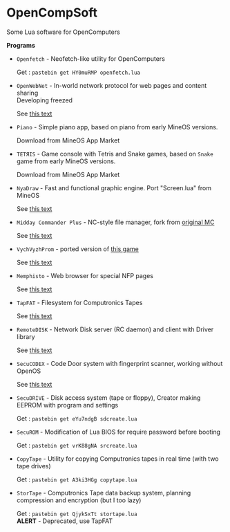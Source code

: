 # OpenCompSoft
Some Lua software for OpenComputers

**Programs**
* `Openfetch` - Neofetch-like utility for OpenComputers

   Get : `pastebin get HY0muRMP openfetch.lua`
* `OpenWebNet` - In-world network protocol for web pages and content sharing  
   Developing freezed

   See [this text](https://github.com/Bs0Dd/OpenCompSoft/blob/master/OpenWebNet/README.md)
* `Piano` - Simple piano app, based on piano from early MineOS versions.

   Download from MineOS App Market
* `TETЯIS` - Game console with Tetris and Snake games, based on `Snake` game from early MineOS versions.

   Download from MineOS App Market
* `NyaDraw` - Fast and functional graphic engine. Port "Screen.lua" from MineOS

   See [this text](https://github.com/Bs0Dd/OpenCompSoft/blob/master/NyaDraw/README.md)
* `Midday Commander Plus` - NC-style file manager, fork from [original MC](https://github.com/OpenPrograms/OpenPrograms.ru/tree/master/mc)

   See [this text](https://github.com/Bs0Dd/OpenCompSoft/blob/master/MiddayCommanderPlus/README.md)
* `VychVyzhProm` - ported version of [this game](https://github.com/cat-in-the-dark/ludum_45_omsk)

   See [this text](https://github.com/Bs0Dd/OpenCompSoft/blob/master/VychVyzhProm/README.md)
* `Memphisto` - Web browser for special NFP pages

   See [this text](https://github.com/Bs0Dd/OpenCompSoft/blob/master/Memphisto/README.md)
* `TapFAT` - Filesystem for Computronics Tapes

   See [this text](https://github.com/Bs0Dd/OpenCompSoft/blob/master/TapFAT/README.md)
* `RemoteDISK` - Network Disk server (RC daemon) and client with Driver library

   See [this text](https://github.com/Bs0Dd/OpenCompSoft/blob/master/RemoteDISK/README.md)
* `SecuCODEX` - Code Door system with fingerprint scanner, working without OpenOS
   
   See [this text](https://github.com/Bs0Dd/OpenCompSoft/blob/master/SecuCODEX/README.md)
* `SecuDRIVE` - Disk access system (tape or floppy), Creator making EEPROM with program and settings
   
   Get : `pastebin get eYu7ndgB sdcreate.lua`
* `SecuROM` - Modification of Lua BIOS for require password before booting
   
   Get : `pastebin get vrK88gNA srcreate.lua`
* `CopyTape` - Utility for copying Computronics tapes in real time (with two tape drives)
   
   Get : `pastebin get A3ki3HGg copytape.lua`
* `StorTape` - Computronics Tape data backup system, planning compression and encryption (but I too lazy)
   
   Get : `pastebin get QjykSxTt stortape.lua`  
   **ALERT** - Deprecated, use TapFAT
